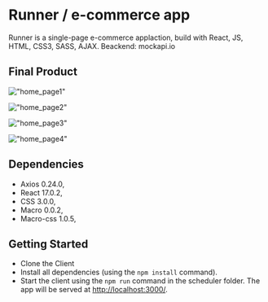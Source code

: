 # Runner / e-commerce app

Runner is a single-page e-commerce applaction, build with React, JS, HTML, CSS3, SASS, AJAX. 
Beackend: mockapi.io


## Final Product


!["home_page1"](https://github.com/andrewbidylo/shoes-store/blob/master/docs/home_page1.png?raw=true)

!["home_page2"](https://github.com/andrewbidylo/shoes-store/blob/master/docs/home_page2.png?raw=true)

!["home_page3"](https://github.com/andrewbidylo/shoes-store/blob/master/docs/home_page3.png?raw=true)

!["home_page4"]("")

## Dependencies

- Axios 0.24.0,
- React 17.0.2,
- CSS 3.0.0,
- Macro 0.0.2,
- Macro-css 1.0.5,

## Getting Started

- Clone the Client
- Install all dependencies (using the `npm install` command).
- Start the client using the `npm run` command in the scheduler folder. The app will be served at <http://localhost:3000/>.